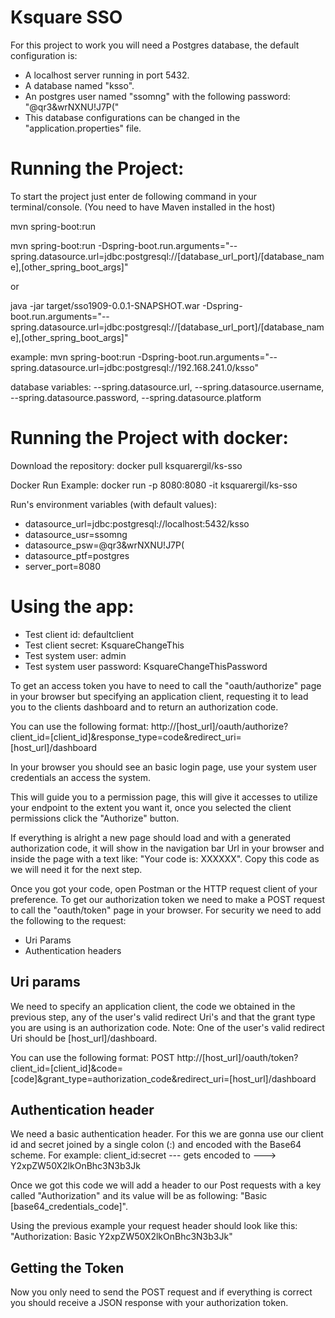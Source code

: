 Ksquare SSO 
===========

For this project to work you will need a Postgres database, the default configuration is: 
* A localhost server running in port 5432.
* A database named "ksso".
* An postgres user named "ssomng" with the following password: "@qr3&wrNXNU!J7P("
* This database configurations can be changed in the "application.properties" file.

Running the Project:
====================

To start the project just enter de following command in your terminal/console. (You need to have Maven installed in the host) 

mvn spring-boot:run

mvn spring-boot:run -Dspring-boot.run.arguments="--spring.datasource.url=jdbc:postgresql://[database_url_port]/[database_name],[other_spring_boot_args]"

or 

java -jar target/sso1909-0.0.1-SNAPSHOT.war -Dspring-boot.run.arguments="--spring.datasource.url=jdbc:postgresql://[database_url_port]/[database_name],[other_spring_boot_args]"

example:
mvn spring-boot:run -Dspring-boot.run.arguments="--spring.datasource.url=jdbc:postgresql://192.168.241.0/ksso"

database variables: 
--spring.datasource.url,
--spring.datasource.username,
--spring.datasource.password,
--spring.datasource.platform

Running the Project with docker:
====================
Download the repository: docker pull ksquarergil/ks-sso

Docker Run Example:  docker run -p 8080:8080 -it ksquarergil/ks-sso

Run's environment variables (with default values): 

* datasource_url=jdbc:postgresql://localhost:5432/ksso
* datasource_usr=ssomng
* datasource_psw=@qr3&wrNXNU!J7P(
* datasource_ptf=postgres
* server_port=8080

Using the app:
=============

* Test client id: defaultclient
* Test client secret: KsquareChangeThis
* Test system user: admin
* Test system user password: KsquareChangeThisPassword


To get an access token you have to need to call the "oauth/authorize" page in your browser but specifying an application client, 
requesting it to lead you to the clients dashboard and to return an authorization code.

You can use the following format:
http://[host_url]/oauth/authorize?client_id=[client_id]&response_type=code&redirect_uri=[host_url]/dashboard

In your browser you should see an basic login page, use your system user credentials an access the system.

This will guide you to a permission page, this will give it accesses to utilize your endpoint to the extent you want it, 
once you selected the client permissions click the "Authorize" button. 

If everything is alright a new page should load and with a generated authorization code, it will show in the navigation 
bar Url in your browser and inside the page with a text like: "Your code is: XXXXXX".
Copy this code as we will need it for the next step.

Once you got your code, open Postman or the HTTP request client of your preference.
To get our authorization token we need to make a POST request to call the "oauth/token" page in your browser.
For security we need to add the following to the request:
* Uri Params
* Authentication headers

Uri params
----------

We need to specify an application client, the code we obtained in the previous step, any of the user's valid redirect Uri's 
and that the grant type you are using is an authorization code.
Note: One of the user's valid redirect Uri should be [host_url]/dashboard.

You can use the following format:
POST
http://[host_url]/oauth/token?client_id=[client_id]&code=[code]&grant_type=authorization_code&redirect_uri=[host_url]/dashboard

Authentication header
---------------------

We need a basic authentication header.
For this we are gonna use our client id and secret joined by a single colon (:) and encoded
with the Base64 scheme. 
For example:  client_id:secret    --- gets encoded to --->     Y2xpZW50X2lkOnBhc3N3b3Jk

Once we got this code we will add a header to our Post requests with a key called "Authorization" and its value will be 
as following: 
"Basic [base64_credentials_code]". 

Using the previous example your request header should look like this: 
"Authorization: Basic Y2xpZW50X2lkOnBhc3N3b3Jk"

Getting the Token
-----------------

Now you only need to send the POST request and if everything is correct 
you should receive a JSON response with your authorization token.
